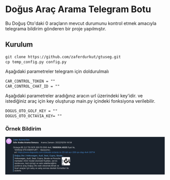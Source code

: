 # Doğus Araç Arama Telegram Botu
Bu Doğuş Oto'daki 0 araçların mevcut durumunu kontrol etmek amacıyla telegrama bildirim gönderen bir proje yapılmıştır.

##  Kurulum

```
git clone https://github.com/zaferdurkut/gtuseg.git
cp temp_config.py config.py
```


Aşağıdaki parametreler telegram için doldurulmalı 
```
CAR_CONTROL_TOKEN = ""
CAR_CONTROL_CHAT_ID = ""
```

Aşağıdaki parametreler aradığınız aracın url üzerindeki key'idir. ve istediğiniz araç için key oluşturup main.py içindeki fonksiyona verilebilir.
```
DOGUS_OTO_GOLF_KEY = ""
DOGUS_OTO_OCTAVIA_KEY= ""
```

### Örnek Bildirim

![memory](example.png "Memory")

